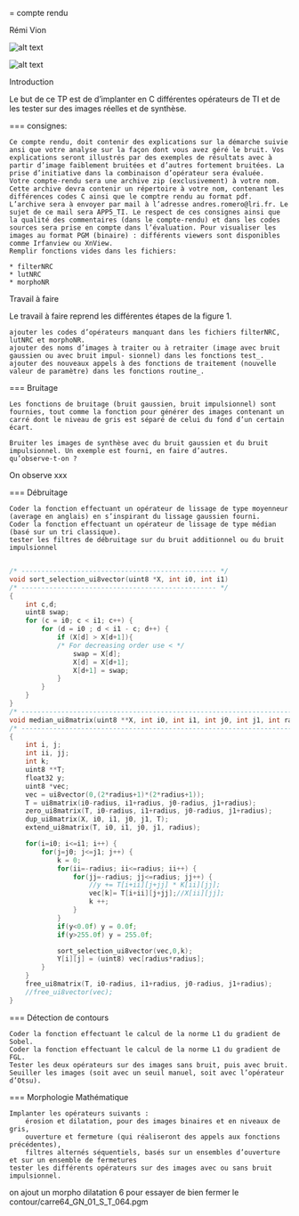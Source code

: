 = compte rendu

Rémi Vion


![alt text][img1]


![alt text][img2]


[img1]: /tp1_filtrage/VION/images/morpho/carre64_GN_01_S_T_064_D_3.pgm "Logo Title Text 2"
[img2]: https://github.com/rvion/traitement_image_tp1/blob/master/tp1_filtrage/VION/images/morpho/carre64_GN_01_S_T_064_D_3.pgm "Logo Title Text 2"

Introduction

Le but de ce TP est de d’implanter en C différentes opérateurs de TI et de les tester sur des images réelles et de synthèse.

=== consignes:

    Ce compte rendu, doit contenir des explications sur la démarche suivie ansi que votre analyse sur la façon dont vous avez géré le bruit. Vos explications seront illustrés par des exemples de résultats avec à partir d’image faiblement bruitées et d’autres fortement bruitées. La prise d’initiative dans la combinaison d’opérateur sera évaluée.
    Votre compte-rendu sera une archive zip (exclusivement) à votre nom. Cette archive devra contenir un répertoire à votre nom, contenant les différences codes C ainsi que le comptre rendu au format pdf. L’archive sera à envoyer par mail à l’adresse andres.romero@lri.fr. Le sujet de ce mail sera APP5_TI. Le respect de ces consignes ainsi que la qualité des commentaires (dans le compte-rendu) et dans les codes sources sera prise en compte dans l’évaluation. Pour visualiser les images au format PGM (binaire) : différents viewers sont disponibles comme Irfanview ou XnView.
    Remplir fonctions vides dans les fichiers:
    
    * filterNRC
    * lutNRC
    * morphoNR

Travail à faire

Le travail à faire reprend les différentes étapes de la figure 1.

    ajouter les codes d’opérateurs manquant dans les fichiers filterNRC, lutNRC et morphoNR.
    ajouter des noms d’images à traiter ou à retraiter (image avec bruit gaussien ou avec bruit impul- sionnel) dans les fonctions test_.
    ajouter des nouveaux appels à des fonctions de traitement (nouvelle valeur de paramètre) dans les fonctions routine_.

=== Bruitage

    Les fonctions de bruitage (bruit gaussien, bruit impulsionnel) sont fournies, tout comme la fonction pour générer des images contenant un carré dont le niveau de gris est séparé de celui du fond d’un certain écart.

    Bruiter les images de synthèse avec du bruit gaussien et du bruit impulsionnel. Un exemple est fourni, en faire d’autres.
    qu’observe-t-on ?

On observe xxx

=== Débruitage

    Coder la fonction effectuant un opérateur de lissage de type moyenneur (average en anglais) en s’inspirant du lissage gaussien fourni.
    Coder la fonction effectuant un opérateur de lissage de type médian (basé sur un tri classique).
    tester les filtres de débruitage sur du bruit additionnel ou du bruit impulsionnel

```cpp

/* ------------------------------------------------- */
void sort_selection_ui8vector(uint8 *X, int i0, int i1)
/* ------------------------------------------------- */
{
    int c,d;
    uint8 swap;
    for (c = i0; c < i1; c++) {
        for (d = i0 ; d < i1 - c; d++) {
            if (X[d] > X[d+1]){
            /* For decreasing order use < */
                swap = X[d];
                X[d] = X[d+1];
                X[d+1] = swap;
            }
        }
    }
}
/* --------------------------------------------------------------------------------- */
void median_ui8matrix(uint8 **X, int i0, int i1, int j0, int j1, int radius, uint8 **Y)
/* --------------------------------------------------------------------------------- */
{
    int i, j;
    int ii, jj;
    int k;
    uint8 **T;
    float32 y;
    uint8 *vec;
    vec = ui8vector(0,(2*radius+1)*(2*radius+1));
    T = ui8matrix(i0-radius, i1+radius, j0-radius, j1+radius);
    zero_ui8matrix(T, i0-radius, i1+radius, j0-radius, j1+radius);
    dup_ui8matrix(X, i0, i1, j0, j1, T);
    extend_ui8matrix(T, i0, i1, j0, j1, radius);

    for(i=i0; i<=i1; i++) {
        for(j=j0; j<=j1; j++) {
            k = 0;
            for(ii=-radius; ii<=radius; ii++) {
                for(jj=-radius; jj<=radius; jj++) {
                    //y += T[i+ii][j+jj] * K[ii][jj];
                    vec[k]= T[i+ii][j+jj];//X[ii][jj];
                    k ++;
                }
            }
            if(y<0.0f) y = 0.0f;
            if(y>255.0f) y = 255.0f;

            sort_selection_ui8vector(vec,0,k);
            Y[i][j] = (uint8) vec[radius*radius];
        }
    }
    free_ui8matrix(T, i0-radius, i1+radius, j0-radius, j1+radius);
    //free_ui8vector(vec);
}
```

=== Détection de contours

    Coder la fonction effectuant le calcul de la norme L1 du gradient de Sobel.
    Coder la fonction effectuant le calcul de la norme L1 du gradient de FGL.
    Tester les deux opérateurs sur des images sans bruit, puis avec bruit.
    Seuiller les images (soit avec un seuil manuel, soit avec l’opérateur d’Otsu).

=== Morphologie Mathématique

    Implanter les opérateurs suivants :
        érosion et dilatation, pour des images binaires et en niveaux de gris,
        ouverture et fermeture (qui réaliseront des appels aux fonctions précédentes),
        filtres alternés séquentiels, basés sur un ensembles d’ouverture et sur un ensemble de fermetures
    tester les différents opérateurs sur des images avec ou sans bruit impulsionnel.


on ajout un morpho dilatation 6 pour essayer de bien fermer le contour/carre64_GN_01_S_T_064.pgm
